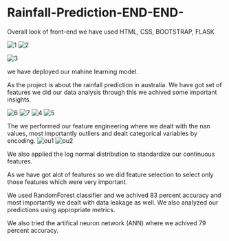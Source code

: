 # Rainfall-Prediction-END-END-

Overall look of front-end
we have used HTML, CSS, BOOTSTRAP, FLASK

![1](https://user-images.githubusercontent.com/77119829/136656390-c5717bbc-0472-4b94-98ce-1cff353e9424.PNG)
![2](https://user-images.githubusercontent.com/77119829/136656397-b4b7d58c-9339-4474-a3c5-48857825afd9.PNG)

![3](https://user-images.githubusercontent.com/77119829/136656323-e71577be-c354-4fad-ad93-93760b7a53e0.PNG)

we have deployed our mahine learning model.

As the project is about the rainfall prediction in australia. We have got set of features we did our data analysis through this we achived some important insights.

![6](https://user-images.githubusercontent.com/77119829/136656940-c3b16e86-85dc-4812-a280-933b8719516e.PNG)
![7](https://user-images.githubusercontent.com/77119829/136656941-18ac6f1d-4c34-4ed1-9d85-000905a23d5f.PNG)
![4](https://user-images.githubusercontent.com/77119829/136656942-f285cd43-9e9f-455a-869a-29338e521c37.PNG)
![5](https://user-images.githubusercontent.com/77119829/136656944-3c9178de-c238-4570-8997-fa3ac3647700.PNG)


The we performed our feature engineering where we dealt with the nan values, most importantly outliers and dealt categorical variables by encoding. 
![ou1](https://user-images.githubusercontent.com/77119829/136656948-730cd6d9-4252-4f91-80bb-1f9ea298c1d2.PNG)
![ou2](https://user-images.githubusercontent.com/77119829/136656950-6f4746ed-7a06-47c9-bb30-96118a68650b.PNG)


We also applied the log normal distribution to standardize our continuous features.

As we have got alot of features so we did feature selection to select only those features which were very important.

We used RandomForest classifier and we achived 83 percent accuracy and most importantly we dealt with data leakage as well.
We also analyzed our predictions using appropriate metrics.

We also tried the artifical neuron network (ANN) where we achived 79 percent accuracy.
